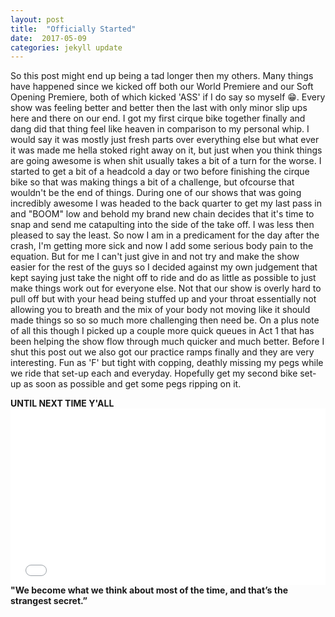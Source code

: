 ```yaml
---
layout: post
title:  "Officially Started"
date:  2017-05-09
categories: jekyll update
---
```

So this post might end up being a tad longer then my others. Many things have happened since we kicked off both our World Premiere and our Soft Opening Premiere, both of which kicked 'ASS' if I do say so myself 😁. Every show was feeling better and better then the last with only minor slip ups here and there on our end. I got my first cirque bike together finally and dang did that thing feel like heaven in comparison to my personal whip. I would say it was mostly just fresh parts over everything else but what ever it was made me hella stoked right away on it, but just when you think things are going awesome is when shit usually takes a bit of a turn for the worse. I started to get a bit of a headcold a day or two before finishing the cirque bike so that was making things a bit of a challenge, but ofcourse that wouldn't be the end of things. During one of our shows that was going incredibly awesome I was headed to the back quarter to get my last pass in and "BOOM" low and behold my brand new chain decides that it's time to snap and send me catapulting into the side of the take off. I was less then pleased to say the least. So now I am in a predicament for the day after the crash, I'm getting more sick and now I add some serious body pain to the equation. But for me I can't just give in and not try and make the show easier for the rest of the guys so I decided against my own judgement that kept saying just take the night off to ride and do as little as possible to just make things work out for everyone else. Not that our show is overly hard to pull off but with your head being stuffed up and your throat essentially not allowing you to breath and the mix of your body not moving like it should made things so so so much more challenging then need be. On a plus note of all this though I picked up a couple more quick queues in Act 1 that has been helping the show flow through much quicker and much better. Before I shut this post out we also got our practice ramps finally and they are very interesting. Fun as 'F' but tight with copping, deathly missing my pegs while we ride that set-up each and everyday. Hopefully get my second bike set-up as soon as possible and get some pegs ripping on it.

<div class="instagram-link"><b>UNTIL NEXT TIME Y'ALL</b></div>

<div class="instagram-link"><div style="width:100%;height:0;padding-bottom:56%;position:relative;"><iframe src="//giphy.com/embed/3o6ZtqcKgqEZh76uOc" width="100%" height="100%" style="position:absolute" frameBorder="0" class="giphy-embed" allowFullScreen></iframe></div></div>

<div class="quote"><b>"We become what we think about most of the time, and that’s the strangest secret.”</b>
